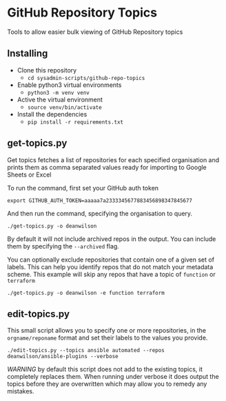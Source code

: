# GitHub Repository Topics

Tools to allow easier bulk viewing of GitHub Repository topics

## Installing

 * Clone this repository
    - `cd sysadmin-scripts/github-repo-topics`
 * Enable python3 virtual environments
    - `python3 -m venv venv`
 * Active the virtual environment
    - `source venv/bin/activate`
 * Install the dependencies
    - `pip install -r requirements.txt`

## get-topics.py

Get topics fetches a list of repositories for each specified organisation and prints them as comma separated values ready for importing to Google Sheets or Excel

To run the command, first set your GitHub auth token

    export GITHUB_AUTH_TOKEN=aaaaa7a2333345677883456898347845677

And then run the command, specifying the organisation to query.

    ./get-topics.py -o deanwilson

By default it will not include archived repos in the output. You can
include them by specifying the `--archived` flag.

You can optionally exclude repositories that contain one of a given set
of labels. This can help you identify repos that do not match your
metadata scheme. This example will skip any repos that have a topic of
`function` or `terraform`

    ./get-topics.py -o deanwilson -e function terraform

## edit-topics.py

This small script allows you to specify one or more repositories, in the
`orgname/reponame` format and set their labels to the values you provide.

    ./edit-topics.py --topics ansible automated --repos deanwilson/ansible-plugins --verbose

*WARNING* by default this script does not add to the existing topics, it
completely replaces them. When running under verbose it does output the topics
before they are overwritten which may allow you to remedy any mistakes.
